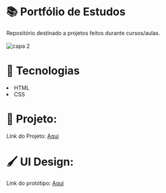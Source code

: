 # 📚 Portfólio de Estudos
Repositório destinado a projetos feitos durante cursos/aulas. <br> <br>
![capa 2](https://user-images.githubusercontent.com/63726379/224439521-5c452e70-9d7d-4f22-8b91-547c2d68953a.png)

# 🚀 Tecnologias
<li> HTML
<br>
<li> CSS

# 🚧 Projeto:
Link do Projeto: <a class="link" target="_blank" href="https://thabataamanda.github.io/portfolioEstudos/">Aqui</a>

# 🖌️ UI Design:
Link do protótipo: <a class="link" target="_blank" href="https://www.figma.com/file/4x6p1sua0OiK6EjqRS4RA6/meuPortif%C3%B3lio?node-id=211%3A2&t=VP4VXLDaXEw34B3Y-1">Aqui</a>

